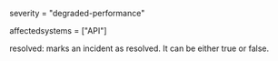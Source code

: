 severity = "degraded-performance"

affectedsystems = ["API"]

resolved: marks an incident as resolved.
It can be either true or false.
